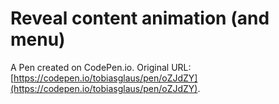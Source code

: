 # Reveal content animation (and menu)

A Pen created on CodePen.io. Original URL: [https://codepen.io/tobiasglaus/pen/oZJdZY](https://codepen.io/tobiasglaus/pen/oZJdZY).

<link rel="stylesheet" href="https://use.fontawesome.com/releases/v5.5.0/css/all.css" integrity="sha384-B4dIYHKNBt8Bc12p+WXckhzcICo0wtJAoU8YZTY5qE0Id1GSseTk6S+L3BlXeVIU" crossorigin="anonymous">